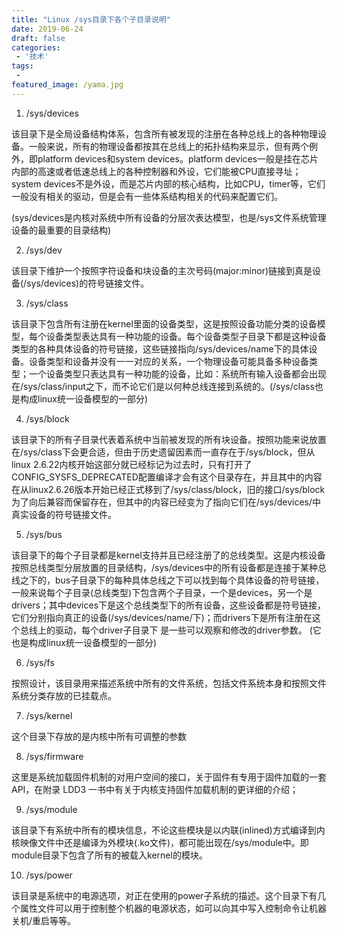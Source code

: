 ```yaml
---
title: "Linux /sys目录下各个子目录说明"
date: 2019-06-24
draft: false
categories:
 - '技术'
tags:
 -
featured_image: /yama.jpg
---
```


1. /sys/devices

  该目录下是全局设备结构体系，包含所有被发现的注册在各种总线上的各种物理设备。一般来说，所有的物理设备都按其在总线上的拓扑结构来显示，但有两个例外，即platform devices和system devices。platform devices一般是挂在芯片内部的高速或者低速总线上的各种控制器和外设，它们能被CPU直接寻址；system devices不是外设，而是芯片内部的核心结构，比如CPU，timer等，它们一般没有相关的驱动，但是会有一些体系结构相关的代码来配置它们。

  (sys/devices是内核对系统中所有设备的分层次表达模型，也是/sys文件系统管理设备的最重要的目录结构)

2. /sys/dev

  该目录下维护一个按照字符设备和块设备的主次号码(major:minor)链接到真是设备(/sys/devices)的符号链接文件。

3. /sys/class

  该目录下包含所有注册在kernel里面的设备类型，这是按照设备功能分类的设备模型，每个设备类型表达具有一种功能的设备。每个设备类型子目录下都是这种设备类型的各种具体设备的符号链接，这些链接指向/sys/devices/name下的具体设备。设备类型和设备并没有一一对应的关系，一个物理设备可能具备多种设备类型；一个设备类型只表达具有一种功能的设备，比如：系统所有输入设备都会出现在/sys/class/input之下，而不论它们是以何种总线连接到系统的。(/sys/class也是构成linux统一设备模型的一部分)

4. /sys/block

  该目录下的所有子目录代表着系统中当前被发现的所有块设备。按照功能来说放置在/sys/class下会更合适，但由于历史遗留因素而一直存在于/sys/block，但从linux 2.6.22内核开始这部分就已经标记为过去时，只有打开了CONFIG_SYSFS_DEPRECATED配置编译才会有这个目录存在，并且其中的内容在从linux2.6.26版本开始已经正式移到了/sys/class/block，旧的接口/sys/block为了向后兼容而保留存在，但其中的内容已经变为了指向它们在/sys/devices/中真实设备的符号链接文件。

5. /sys/bus

  该目录下的每个子目录都是kernel支持并且已经注册了的总线类型。这是内核设备按照总线类型分层放置的目录结构，/sys/devices中的所有设备都是连接于某种总线之下的，bus子目录下的每种具体总线之下可以找到每个具体设备的符号链接，一般来说每个子目录(总线类型)下包含两个子目录，一个是devices，另一个是drivers；其中devices下是这个总线类型下的所有设备，这些设备都是符号链接，它们分别指向真正的设备(/sys/devices/name/下)；而drivers下是所有注册在这个总线上的驱动，每个driver子目录下 是一些可以观察和修改的driver参数。 (它也是构成linux统一设备模型的一部分)

6. /sys/fs

  按照设计，该目录用来描述系统中所有的文件系统，包括文件系统本身和按照文件系统分类存放的已挂载点。

7. /sys/kernel

  这个目录下存放的是内核中所有可调整的参数

8. /sys/firmware

  这里是系统加载固件机制的对用户空间的接口，关于固件有专用于固件加载的一套API，在附录 LDD3 一书中有关于内核支持固件加载机制的更详细的介绍；

9. /sys/module

  该目录下有系统中所有的模块信息，不论这些模块是以内联(inlined)方式编译到内核映像文件中还是编译为外模块(.ko文件)，都可能出现在/sys/module中。即module目录下包含了所有的被载入kernel的模块。

10. /sys/power

  该目录是系统中的电源选项，对正在使用的power子系统的描述。这个目录下有几个属性文件可以用于控制整个机器的电源状态，如可以向其中写入控制命令让机器关机/重启等等。
